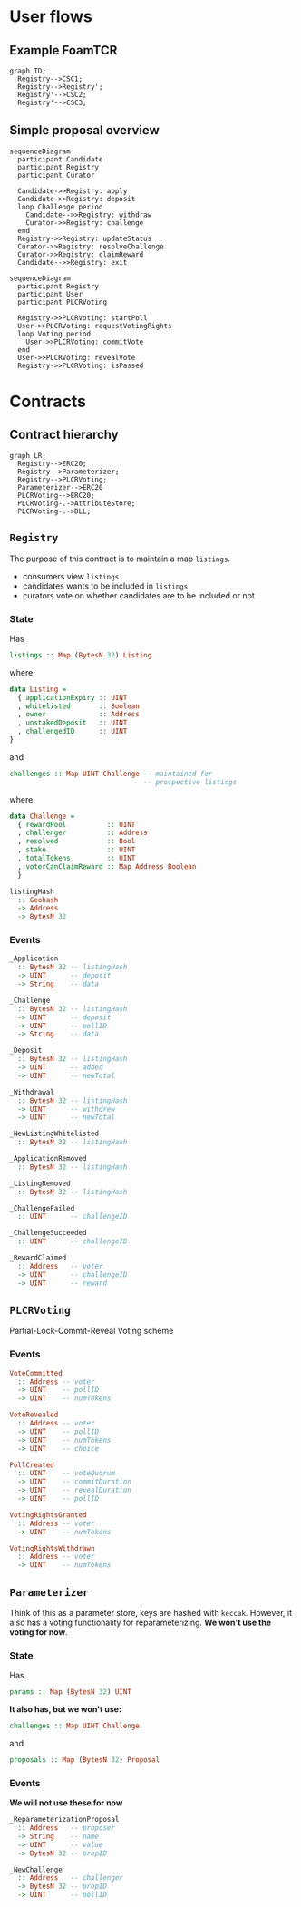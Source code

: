 # User flows

## Example FoamTCR

```mermaid
graph TD;
  Registry-->CSC1;
  Registry-->Registry';
  Registry'-->CSC2;
  Registry'-->CSC3;
```

## Simple proposal overview

```mermaid
sequenceDiagram
  participant Candidate
  participant Registry
  participant Curator

  Candidate->>Registry: apply
  Candidate->>Registry: deposit
  loop Challenge period
    Candidate-->>Registry: withdraw
    Curator->>Registry: challenge
  end
  Registry->>Registry: updateStatus
  Curator->>Registry: resolveChallenge
  Curator->>Registry: claimReward
  Candidate-->>Registry: exit
```

```mermaid
sequenceDiagram
  participant Registry
  participant User
  participant PLCRVoting

  Registry->>PLCRVoting: startPoll
  User->>PLCRVoting: requestVotingRights
  loop Voting period
    User->>PLCRVoting: commitVote
  end
  User->>PLCRVoting: revealVote
  Registry->>PLCRVoting: isPassed
```

# Contracts


## Contract hierarchy

```mermaid
graph LR;
  Registry-->ERC20;
  Registry-->Parameterizer;
  Registry-->PLCRVoting;
  Parameterizer-->ERC20
  PLCRVoting-->ERC20;
  PLCRVoting-.->AttributeStore;
  PLCRVoting-.->DLL;
```

## `Registry`

The purpose of this contract is to maintain a map `listings`.

- consumers view `listings`
- candidates wants to be included in `listings`
- curators vote on whether candidates are to be included or not

### State

Has

```haskell
listings :: Map (BytesN 32) Listing
```

where

```haskell
data Listing =
  { applicationExpiry :: UINT
  , whitelisted       :: Boolean
  , owner             :: Address
  , unstakedDeposit   :: UINT
  , challengedID      :: UINT
}
```


and

```haskell
challenges :: Map UINT Challenge -- maintained for
                                 -- prospective listings
````

where

```haskell
data Challenge =
  { rewardPool          :: UINT
  , challenger          :: Address
  , resolved            :: Bool
  , stake               :: UINT
  , totalTokens         :: UINT
  , voterCanClaimReward :: Map Address Boolean
  }
```

```haskell
listingHash
  :: Geohash
  -> Address
  -> BytesN 32
```

### Events

```haskell
_Application
  :: BytesN 32 -- listingHash
  -> UINT      -- deposit
  -> String    -- data

_Challenge
  :: BytesN 32 -- listingHash
  -> UINT      -- deposit
  -> UINT      -- pollID
  -> String    -- data

_Deposit
  :: BytesN 32 -- listingHash
  -> UINT      -- added
  -> UINT      -- newTotal

_Withdrawal
  :: BytesN 32 -- listingHash
  -> UINT      -- withdrew
  -> UINT      -- newTotal

_NewListingWhitelisted
  :: BytesN 32 -- listingHash

_ApplicationRemoved
  :: BytesN 32 -- listingHash

_ListingRemoved
  :: BytesN 32 -- listingHash

_ChallengeFailed
  :: UINT      -- challengeID

_ChallengeSucceeded
  :: UINT      -- challengeID

_RewardClaimed
  :: Address   -- voter
  -> UINT      -- challengeID
  -> UINT      -- reward
```

## `PLCRVoting`

Partial-Lock-Commit-Reveal Voting scheme

### Events

```haskell
VoteCommitted
  :: Address -- voter
  -> UINT    -- pollID
  -> UINT    -- numTokens

VoteRevealed
  :: Address -- voter
  -> UINT    -- pollID
  -> UINT    -- numTokens
  -> UINT    -- choice

PollCreated
  :: UINT    -- voteQuorum
  -> UINT    -- commitDuration
  -> UINT    -- revealDuration
  -> UINT    -- pollID

VotingRightsGranted
  :: Address -- voter
  -> UINT    -- numTokens

VotingRightsWithdrawn
  :: Address -- voter
  -> UINT    -- numTokens
```

## `Parameterizer`

Think of this as a parameter store, keys are hashed with `keccak`. However, it also has a voting functionality for reparameterizing. **We won't use the voting for now**.

### State

Has

```haskell
params :: Map (BytesN 32) UINT
```

**It also has, but we won't use:**

```haskell
challenges :: Map UINT Challenge
```

and

```haskell
proposals :: Map (BytesN 32) Proposal
```

### Events

**We will not use these for now**

```haskell
_ReparameterizationProposal
  :: Address   -- proposer
  -> String    -- name
  -> UINT      -- value
  -> BytesN 32 -- propID

_NewChallenge
  :: Address   -- challenger
  -> BytesN 32 -- propID
  -> UINT      -- pollID
```